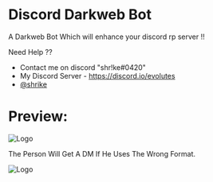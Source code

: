 
# Discord Darkweb Bot


A Darkweb Bot Which will enhance your discord rp server !!


  Need Help ?? 
- Contact me on discord "shr!ke#0420"
- My Discord Server - https://discord.io/evolutes
- [@shrike](https://www.github.com/wtfshrike)



# Preview:

![Logo](https://cdn.discordapp.com/attachments/987420691043352609/1006446397308031006/unknown.png)

The Person Will Get A DM If He Uses The Wrong Format.

![Logo](https://cdn.discordapp.com/attachments/987420691043352609/1006445683127099454/unknown.png)





